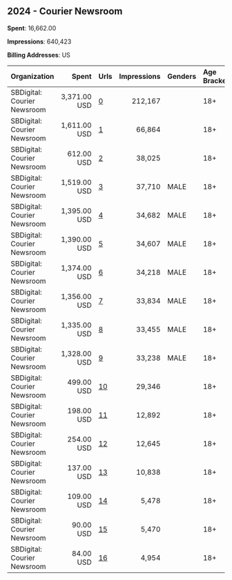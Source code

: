 ## 2024 - Courier Newsroom 
**Spent**: 16,662.00

**Impressions**: 640,423

**Billing Addresses**: US

|Organization|Spent|Urls|Impressions|Genders|Age Brackets|Country Codes|
|:---|---:|:---|---:|:---|:---|:---|
|SBDigital: Courier Newsroom|3,371.00 USD|[0](https://www.snap.com/political-ads/asset/367d3e339f91b810272b08b989adb1cdaf4d078e4dc7d60d789f5ffcc6aceb7b?mediaType=png)|212,167||18+|united states|
|SBDigital: Courier Newsroom|1,611.00 USD|[1](https://www.snap.com/political-ads/asset/fb7e0243628586588c8792186fc8219e876d312a11d94067bd3283f43b046031?mediaType=png)|66,864||18+|united states|
|SBDigital: Courier Newsroom|612.00 USD|[2](https://www.snap.com/political-ads/asset/bacc04589973dbb108266d0322edaf06e3d493cbc7557e0e2a045185377ec493?mediaType=png)|38,025||18+|united states|
|SBDigital: Courier Newsroom|1,519.00 USD|[3](https://www.snap.com/political-ads/asset/6c0bb25dadcd4b291b596dbd77b1ce3b0705340983620435074262165b1f993b?mediaType=mp4)|37,710|MALE|18+|united states|
|SBDigital: Courier Newsroom|1,395.00 USD|[4](https://www.snap.com/political-ads/asset/d3cf17e201168927008866418f5414f6b581617cb64bf1de7b3f829d6b4e1385?mediaType=mp4)|34,682|MALE|18+|united states|
|SBDigital: Courier Newsroom|1,390.00 USD|[5](https://www.snap.com/political-ads/asset/86a6c00d11b4385989cae81641d06d2f712cbba302156fc560e6cec0c5a8943f?mediaType=mp4)|34,607|MALE|18+|united states|
|SBDigital: Courier Newsroom|1,374.00 USD|[6](https://www.snap.com/political-ads/asset/073fb618b443c35985d4a560513f36ab128627047fc3ab6d8a1033e31b1371cf?mediaType=mp4)|34,218|MALE|18+|united states|
|SBDigital: Courier Newsroom|1,356.00 USD|[7](https://www.snap.com/political-ads/asset/9aacfa390af2ad1d85940d7c5d9e18e214c703dcb38e7a36c5c43b2c2723e59a?mediaType=mp4)|33,834|MALE|18+|united states|
|SBDigital: Courier Newsroom|1,335.00 USD|[8](https://www.snap.com/political-ads/asset/1784516074b5686280b9d413d2775f7b1b09331ecf4f0335d0019d0278e59796?mediaType=mp4)|33,455|MALE|18+|united states|
|SBDigital: Courier Newsroom|1,328.00 USD|[9](https://www.snap.com/political-ads/asset/c45d08ff084e6b6cbb013a587c1da9b679687e9c6a9a79ca398262cbbde69c29?mediaType=mp4)|33,238|MALE|18+|united states|
|SBDigital: Courier Newsroom|499.00 USD|[10](https://www.snap.com/political-ads/asset/5d86a4744af35da4de849654977b3411fee899a352c3705032b785ed1e1616d0?mediaType=png)|29,346||18+|united states|
|SBDigital: Courier Newsroom|198.00 USD|[11](https://www.snap.com/political-ads/asset/82a5f363a46f97f07ea530f135d150fce5fa6f86bcaa6453f434692499194331?mediaType=png)|12,892||18+|united states|
|SBDigital: Courier Newsroom|254.00 USD|[12](https://www.snap.com/political-ads/asset/850f20d6fe26a084071c9e0dd9a8f594c6d8282e4633cdc6b792749921221fa4?mediaType=png)|12,645||18+|united states|
|SBDigital: Courier Newsroom|137.00 USD|[13](https://www.snap.com/political-ads/asset/a1475a92702e7c19a8784e0e8a064bfec2c717d8d755ce140c07fd6517f4227f?mediaType=png)|10,838||18+|united states|
|SBDigital: Courier Newsroom|109.00 USD|[14](https://www.snap.com/political-ads/asset/850f20d6fe26a084071c9e0dd9a8f594c6d8282e4633cdc6b792749921221fa4?mediaType=png)|5,478||18+|united states|
|SBDigital: Courier Newsroom|90.00 USD|[15](https://www.snap.com/political-ads/asset/c4831309635d39d3f85e1a12e643331f6faeaaef1d7a6c810715b66cfa7edfee?mediaType=png)|5,470||18+|united states|
|SBDigital: Courier Newsroom|84.00 USD|[16](https://www.snap.com/political-ads/asset/1e9553a1ffa88bc90fd70289c6264e77968157af45b79e0e8a71bd8ec620dddd?mediaType=png)|4,954||18+|united states|
